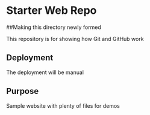 # Starter Web Repo

##Making this directory newly formed

This repository is for showing how Git and GitHub work

## Deployment
The deployment will be manual

## Purpose

Sample website with plenty of files for demos